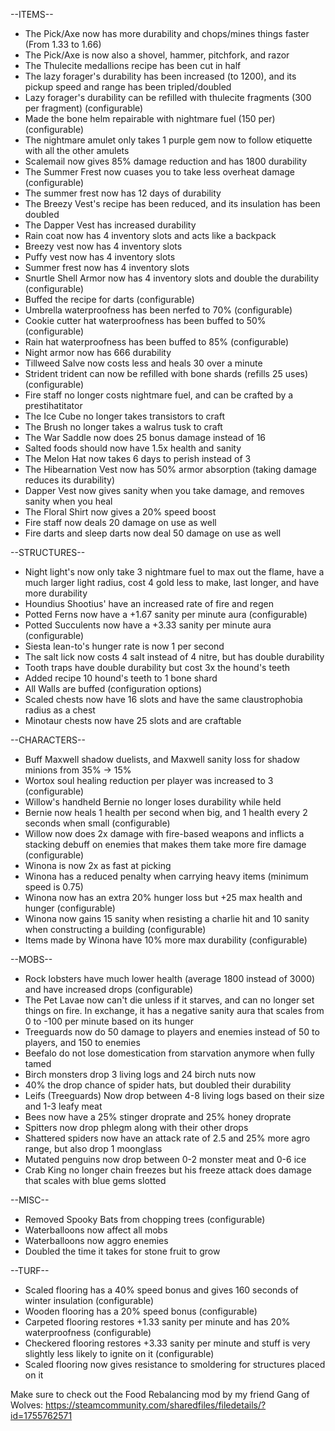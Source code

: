 --ITEMS--
- The Pick/Axe now has more durability and chops/mines things faster (From 1.33 to 1.66)
- The Pick/Axe is now also a shovel, hammer, pitchfork, and razor
- The Thulecite medallions recipe has been cut in half
- The lazy forager's durability has been increased (to 1200), and its pickup speed and range has been tripled/doubled
- Lazy forager's durability can be refilled with thulecite fragments (300 per fragment) (configurable)
- Made the bone helm repairable with nightmare fuel (150 per) (configurable)
- The nightmare amulet only takes 1 purple gem now to follow etiquette with all the other amulets
- Scalemail now gives 85% damage reduction and has 1800 durability
- The Summer Frest now cuases you to take less overheat damage (configurable)
- The summer frest now has 12 days of durability
- The Breezy Vest's recipe has been reduced, and its insulation has been doubled
- The Dapper Vest has increased durability
- Rain coat now has 4 inventory slots and acts like a backpack
- Breezy vest now has 4 inventory slots
- Puffy vest now has 4 inventory slots
- Summer frest now has 4 inventory slots
- Snurtle Shell Armor now has 4 inventory slots and double the durability (configurable)
- Buffed the recipe for darts (configurable)
- Umbrella waterproofness has been nerfed to 70% (configurable)
- Cookie cutter hat waterproofness has been buffed to 50% (configurable)
- Rain hat waterproofness has been buffed to 85% (configurable)
- Night armor now has 666 durability
- Tillweed Salve now costs less and heals 30 over a minute
- Strident trident can now be refilled with bone shards (refills 25 uses) (configurable)
- Fire staff no longer costs nightmare fuel, and can be crafted by a prestihatitator
- The Ice Cube no longer takes transistors to craft
- The Brush no longer takes a walrus tusk to craft
- The War Saddle now does 25 bonus damage instead of 16
- Salted foods should now have 1.5x health and sanity
- The Melon Hat now takes 6 days to perish instead of 3
- The Hibearnation Vest now has 50% armor absorption (taking damage reduces its durability)
- Dapper Vest now gives sanity when you take damage, and removes sanity when you heal
- The Floral Shirt now gives a 20% speed boost
- Fire staff now deals 20 damage on use as well
- Fire darts and sleep darts now deal 50 damage on use as well

--STRUCTURES--
- Night light's now only take 3 nightmare fuel to max out the flame, have a much larger light radius, cost 4 gold less to make, last longer, and have more durability
- Houndius Shootius' have an increased rate of fire and regen
- Potted Ferns now have a +1.67 sanity per minute aura (configurable)
- Potted Succulents now have a +3.33 sanity per minute aura (configurable)
- Siesta lean-to's hunger rate is now 1 per second
- The salt lick now costs 4 salt instead of 4 nitre, but has double durability
- Tooth traps have double durability but cost 3x the hound's teeth
- Added recipe 10 hound's teeth to 1 bone shard
- All Walls are buffed (configuration options)
- Scaled chests now have 16 slots and have the same claustrophobia radius as a chest
- Minotaur chests now have 25 slots and are craftable

--CHARACTERS--
- Buff Maxwell shadow duelists, and Maxwell sanity loss for shadow minions from 35% -> 15%
- Wortox soul healing reduction per player was increased to 3 (configurable)
- Willow's handheld Bernie no longer loses durability while held
- Bernie now heals 1 health per second when big, and 1 health every 2 seconds when small (configurable)
- Willow now does 2x damage with fire-based weapons and inflicts a stacking debuff on enemies that makes them take more fire damage (configurable)
- Winona is now 2x as fast at picking
- Winona has a reduced penalty when carrying heavy items (minimum speed is 0.75)
- Winona now has an extra 20% hunger loss but +25 max health and hunger (configurable)
- Winona now gains 15 sanity when resisting a charlie hit and 10 sanity when constructing a building (configurable)
- Items made by Winona have 10% more max durability (configurable)

--MOBS--
- Rock lobsters have much lower health (average 1800 instead of 3000) and have increased drops (configurable)
- The Pet Lavae now can't die unless if it starves, and can no longer set things on fire. In exchange, it has a negative sanity aura that scales from 0 to -100 per minute based on its hunger
- Treeguards now do 50 damage to players and enemies instead of 50 to players, and 150 to enemies
- Beefalo do not lose domestication from starvation anymore when fully tamed
- Birch monsters drop 3 living logs and 24 birch nuts now
- 40% the drop chance of spider hats, but doubled their durability
- Leifs (Treeguards) Now drop between 4-8 living logs based on their size and 1-3 leafy meat
- Bees now have a 25% stinger droprate and 25% honey droprate
- Spitters now drop phlegm along with their other drops
- Shattered spiders now have an attack rate of 2.5 and 25% more agro range, but also drop 1 moonglass
- Mutated penguins now drop between 0-2 monster meat and 0-6 ice
- Crab King no longer chain freezes but his freeze attack does damage that scales with blue gems slotted

--MISC--
- Removed Spooky Bats from chopping trees (configurable)
- Waterballoons now affect all mobs
- Waterballoons now aggro enemies
- Doubled the time it takes for stone fruit to grow

--TURF--
- Scaled flooring has a 40% speed bonus and gives 160 seconds of winter insulation (configurable)
- Wooden flooring has a 20% speed bonus (configurable)
- Carpeted flooring restores +1.33 sanity per minute and has 20% waterproofness (configurable)
- Checkered flooring restores +3.33 sanity per minute and stuff is very slightly less likely to ignite on it (configurable)
- Scaled flooring now gives resistance to smoldering for structures placed on it

Make sure to check out the Food Rebalancing mod by my friend Gang of Wolves: https://steamcommunity.com/sharedfiles/filedetails/?id=1755762571